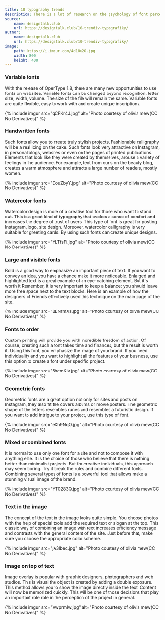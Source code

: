 ```yaml
---
title: 10 typography trends
description: There is a lot of research on the psychology of font perception. Every day we see new sites, posts on Instagram or Facebook, corporate blogs, online magazines and more. And we do not even realize how well the right font can change our perception.
source:
    name: designtalk.club
    url: https://designtalk.club/10-trendiv-typografiky/
author:
    name: designtalk.club
    url: https://designtalk.club/10-trendiv-typografiky/
image:
    path: https://i.imgur.com/4d18u2O.jpg
    width: 800
    height: 400
---
```


### Variable fonts

With the release of OpenType 1.8, there are many new opportunities to use fonts on websites. Variable fonts
can be changed beyond recognition: letter size, width, volume. The size of the file will remain the same.
Variable fonts are quite flexible, easy to work with and create unique inscriptions.

{% include imgur src="qCFKr4J.jpg" alt="Photo courtesy of olivia mew(CC No Derivatives)" %}

### Handwritten fonts

Such fonts allow you to create truly stylish projects. Fashionable calligraphy will be a real icing on the cake.
Such fonts look very attractive on Instagram, in personal blogs, websites or even on the pages of printed publications.
Elements that look like they were created by themselves, arouse a variety of feelings in the audience. For example, text from
curls on the beauty blog, creates a warm atmosphere and attracts a large number of readers, mostly women.

{% include imgur src="DouZbyY.jpg" alt="Photo courtesy of olivia mew(CC No Derivatives)" %}

### Watercolor fonts

Watercolor design is more of a creative tool for those who want to stand out. This is a great kind of typography that
evokes a sense of comfort and increases the degree of trust of users. This type of font is great for posting
Instagram, logo, site design. Moreover, watercolor calligraphy is very suitable for greeting cards. By using
such fonts can create unique designs.

{% include imgur src="YLTfsFi.jpg" alt="Photo courtesy of olivia mew(CC No Derivatives)" %}

### Large and visible fonts

Bold is a good way to emphasize an important piece of text. If you want to convey an idea, you have a chance
make it more noticeable. Enlarged and highlighted text is a great example of an eye-catching element. But it's worth it
Remember, it is very important to keep a balance: you should leave more free space next to the text blocks.
Here is an example of how the designers of Friends effectively used this technique on the main page of the site.

{% include imgur src="BENrmXs.jpg" alt="Photo courtesy of olivia mew(CC No Derivatives)" %}

### Fonts to order

Custom printing will provide you with incredible freedom of action. Of course, creating such a font takes time and
finances, but the result is worth it. Using this font, you emphasize the image of your brand. If you need
individuality and you want to highlight all the features of your business, use this option to create a font under
specific project.

{% include imgur src="5hcmKiv.jpg" alt="Photo courtesy of olivia mew(CC No Derivatives)" %}

### Geometric fonts

Geometric fonts are a great option not only for sites and posts on Instagram, they also fit the covers
albums or movie posters. The geometric shape of the letters resembles runes and resembles a futuristic design.
If you want to add intrigue to your project, use this type of font.

{% include imgur src="eXh9NqO.jpg" alt="Photo courtesy of olivia mew(CC No Derivatives)" %}

### Mixed or combined fonts

It is normal to use only one font for a site and not to compose it with anything else. It is the choice of those who believe
that there is nothing better than minimalist projects. But for creative individuals, this approach may seem boring. Try it
break the rules and combine different fonts. Combining several types of fonts is a powerful tool that allows
make a stunning visual image of the brand.

{% include imgur src="YT0283Q.jpg" alt="Photo courtesy of olivia mew(CC No Derivatives)" %}

### Text in the image

The concept of the text in the image looks quite simple. You choose photos with the help of special tools
add the required text or slogan at the top. This classic way of combining an image with text increases efficiency
message and contrasts with the general content of the site. Just before that, make sure you choose the appropriate
color scheme.

{% include imgur src="jA3Ibec.jpg" alt="Photo courtesy of olivia mew(CC No Derivatives)" %}

### Image on top of text

Image overlay is popular with graphic designers, photographers and web studios. This is visual
the object is created by adding a double exposure. This method allows you to show the image directly
inside the text. Content will now be memorized quickly. This will be one of those decisions that play an important role
role in the perception of the project in general.

{% include imgur src="VwprmIw.jpg" alt="Photo courtesy of olivia mew(CC No Derivatives)" %}

